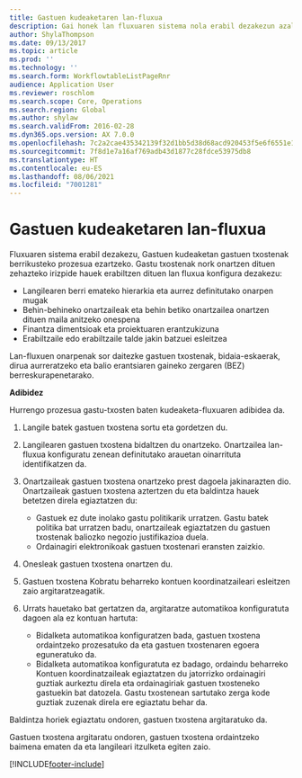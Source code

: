 ```yaml
---
title: Gastuen kudeaketaren lan-fluxua
description: Gai honek lan fluxuaren sistema nola erabil dezakezun azaltzen du Microsoft Dynamics 365 Finance, Gastuen kudeaketan gastuen txostenak berrikusteko prozesua ezartzeko.
author: ShylaThompson
ms.date: 09/13/2017
ms.topic: article
ms.prod: ''
ms.technology: ''
ms.search.form: WorkflowtableListPageRnr
audience: Application User
ms.reviewer: roschlom
ms.search.scope: Core, Operations
ms.search.region: Global
ms.author: shylaw
ms.search.validFrom: 2016-02-28
ms.dyn365.ops.version: AX 7.0.0
ms.openlocfilehash: 7c2a2cae435342139f32d1bb5d38d68acd920453f5e6f6551e1f6d57967d8053
ms.sourcegitcommit: 7f8d1e7a16af769adb43d1877c28fdce53975db8
ms.translationtype: HT
ms.contentlocale: eu-ES
ms.lasthandoff: 08/06/2021
ms.locfileid: "7001281"
---
```

# <a name="expense-management-workflow"></a>Gastuen kudeaketaren lan-fluxua

Fluxuaren sistema erabil dezakezu, Gastuen kudeaketan gastuen txostenak berrikusteko prozesua ezartzeko. Gastu txostenak nork onartzen dituen zehazteko irizpide hauek erabiltzen dituen lan fluxua konfigura dezakezu:

- Langilearen berri emateko hierarkia eta aurrez definitutako onarpen mugak
- Behin-behineko onartzaileak eta behin betiko onartzailea onartzen dituen maila anitzeko onespena
- Finantza dimentsioak eta proiektuaren erantzukizuna
- Erabiltzaile edo erabiltzaile talde jakin batzuei esleitzea

Lan-fluxuen onarpenak sor daitezke gastuen txostenak, bidaia-eskaerak, dirua aurreratzeko eta balio erantsiaren gaineko zergaren (BEZ) berreskurapenetarako.

**Adibidez**

Hurrengo prozesua gastu-txosten baten kudeaketa-fluxuaren adibidea da.

1. Langile batek gastuen txostena sortu eta gordetzen du.
2. Langilearen gastuen txostena bidaltzen du onartzeko. Onartzailea lan-fluxua konfiguratu zenean definitutako arauetan oinarrituta identifikatzen da.
3. Onartzaileak gastuen txostena onartzeko prest dagoela jakinarazten dio. Onartzaileak gastuen txostena aztertzen du eta baldintza hauek betetzen direla egiaztatzen du:

    - Gastuek ez dute inolako gastu politikarik urratzen. Gastu batek politika bat urratzen badu, onartzaileak egiaztatzen du gastuen txostenak baliozko negozio justifikazioa duela.
    - Ordainagiri elektronikoak gastuen txostenari eransten zaizkio.

4. Onesleak gastuen txostena onartzen du.
5. Gastuen txostena Kobratu beharreko kontuen koordinatzaileari esleitzen zaio argitaratzeagatik.
6. Urrats hauetako bat gertatzen da, argitaratze automatikoa konfiguratuta dagoen ala ez kontuan hartuta:

    - Bidalketa automatikoa konfiguratzen bada, gastuen txostena ordaintzeko prozesatuko da eta gastuen txostenaren egoera eguneratuko da.
    - Bidalketa automatikoa konfiguratuta ez badago, ordaindu beharreko Kontuen koordinatzaileak egiaztatzen du jatorrizko ordainagiri guztiak aurkeztu direla eta ordainagiriak gastuen txosteneko gastuekin bat datozela. Gastu txostenean sartutako zerga kode guztiak zuzenak direla ere egiaztatu behar da.

Baldintza horiek egiaztatu ondoren, gastuen txostena argitaratuko da.

Gastuen txostena argitaratu ondoren, gastuen txostena ordaintzeko baimena ematen da eta langileari itzulketa egiten zaio.


[!INCLUDE[footer-include](../includes/footer-banner.md)]